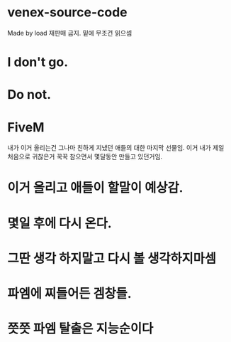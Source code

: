 # venex-source-code
Made by load 재판매 금지. 
밑에 무조건 읽으셈


# I don't go.
# Do not.
# FiveM

내가 이거 올리는건 그나마 친하게 지냈던 애들의 대한 마지막 선물임.
이거 내가 제일 처음으로 귀찮은거 꾹꾹 참으면서 몇달동안 만들고 있던거임.

# 이거 올리고 애들이 할말이 예상감.
# 몇일 후에 다시 온다.
# 그딴 생각 하지말고 다시 볼 생각하지마셈
# 파엠에 찌들어든 겜창들.
# 쯧쯧 파엠 탈출은 지능순이다 
